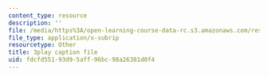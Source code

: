 ```yaml
---
content_type: resource
description: ''
file: /media/https%3A/open-learning-course-data-rc.s3.amazonaws.com/res-18-008-calculus-revisited-complex-variables-differential-equations-and-linear-algebra-fall-2011/fdcfd55193d95aff96bc98a26381d0f4_anA3P9McG5Y.vtt
file_type: application/x-subrip
resourcetype: Other
title: 3play caption file
uid: fdcfd551-93d9-5aff-96bc-98a26381d0f4
---
```

